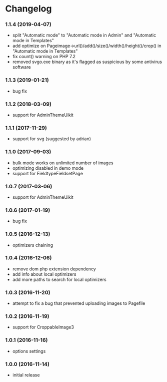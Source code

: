 # Changelog

### 1.1.4 (2019-04-07)
- split "Automatic mode" to "Automatic mode in Admin" and "Automatic mode in Templates"
- add optimize on Pageimage->url()/add()/size()/width()/height()/crop() in "Automatic mode in Templates"
- fix count() warning on PHP 7.2
- removed svgo.exe binary as it's flagged as suspicious by some antivirus software

### 1.1.3 (2019-01-21)
- bug fix

### 1.1.2 (2018-03-09)
- support for AdminThemeUikit

### 1.1.1 (2017-11-29)
- support for svg (suggested by adrian)

### 1.1.0 (2017-09-03)
- bulk mode works on unlimited number of images 
- optimizing disabled in demo mode
- support for FieldtypeFieldsetPage

### 1.0.7 (2017-03-06)
- support for AdminThemeUikit

### 1.0.6 (2017-01-19)
- bug fix

### 1.0.5 (2016-12-13)
- optimizers chaining

### 1.0.4 (2016-12-06)
- remove dom php extension dependency
- add info about local optimizers
- add more paths to search for local optimizers

### 1.0.3 (2016-11-20)
- attempt to fix a bug that prevented uploading images to Pagefile

### 1.0.2 (2016-11-19)
- support for CroppableImage3

### 1.0.1 (2016-11-16)
- options settings

### 1.0.0 (2016-11-14)
- initial release
